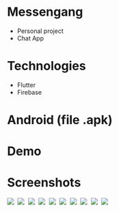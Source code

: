 # Messengang
- Personal project
- Chat App
# Technologies
- Flutter
- Firebase
# Android (file .apk)

# Demo

# Screenshots

<kbd>
  <img src="Images/1.jpg">
  <img src="Images/2.jpg">
  <img src="Images/3.jpg">
   <img src="Images/4.jpg">
  <img src="Images/5.jpg">
  <img src="Images/6.jpg">
  <img src="Images/7.jpg"> 
  <img src="Images/8.jpg">
  <img src="Images/9.jpg">
  <img src="Images/11.jpg">  
</kbd>
  

